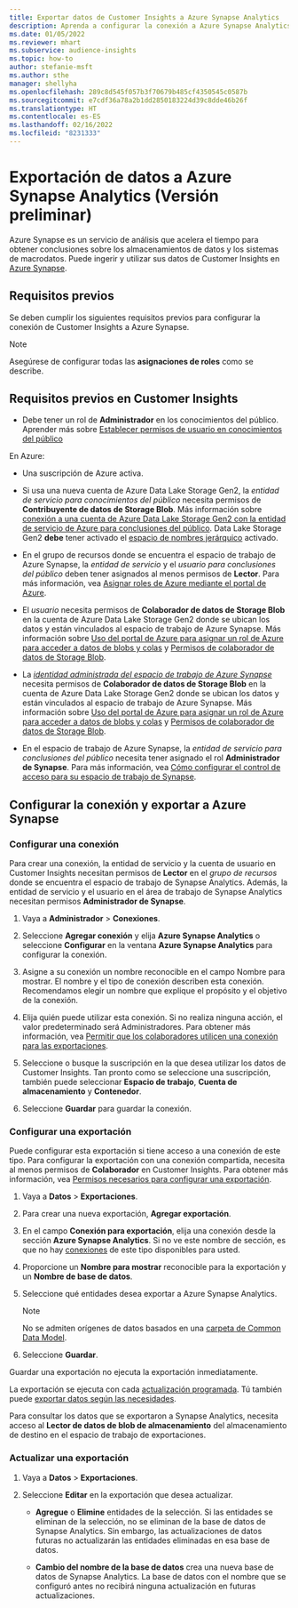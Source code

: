 ```yaml
---
title: Exportar datos de Customer Insights a Azure Synapse Analytics
description: Aprenda a configurar la conexión a Azure Synapse Analytics.
ms.date: 01/05/2022
ms.reviewer: mhart
ms.subservice: audience-insights
ms.topic: how-to
author: stefanie-msft
ms.author: sthe
manager: shellyha
ms.openlocfilehash: 289c8d545f057b3f70679b485cf4350545c0587b
ms.sourcegitcommit: e7cdf36a78a2b1dd2850183224d39c8dde46b26f
ms.translationtype: HT
ms.contentlocale: es-ES
ms.lasthandoff: 02/16/2022
ms.locfileid: "8231333"
---
```

# <a name="export-data-to-azure-synapse-analytics-preview"></a>Exportación de datos a Azure Synapse Analytics (Versión preliminar)

Azure Synapse es un servicio de análisis que acelera el tiempo para obtener conclusiones sobre los almacenamientos de datos y los sistemas de macrodatos. Puede ingerir y utilizar sus datos de Customer Insights en [Azure Synapse](/azure/synapse-analytics/overview-what-is).

## <a name="prerequisites"></a>Requisitos previos

Se deben cumplir los siguientes requisitos previos para configurar la conexión de Customer Insights a Azure Synapse.

> [!NOTE]
> Asegúrese de configurar todas las **asignaciones de roles** como se describe.  

## <a name="prerequisites-in-customer-insights"></a>Requisitos previos en Customer Insights

* Debe tener un rol de **Administrador** en los conocimientos del público. Aprender más sobre [Establecer permisos de usuario en conocimientos del público](permissions.md#assign-roles-and-permissions)

En Azure: 

- Una suscripción de Azure activa.

- Si usa una nueva cuenta de Azure Data Lake Storage Gen2, la *entidad de servicio para conocimientos del público* necesita permisos de **Contribuyente de datos de Storage Blob**. Más información sobre [conexión a una cuenta de Azure Data Lake Storage Gen2 con la entidad de servicio de Azure para conclusiones del público](connect-service-principal.md). Data Lake Storage Gen2 **debe** tener activado el [espacio de nombres jerárquico](/azure/storage/blobs/data-lake-storage-namespace) activado.

- En el grupo de recursos donde se encuentra el espacio de trabajo de Azure Synapse, la *entidad de servicio* y el *usuario para conclusiones del público* deben tener asignados al menos permisos de **Lector**. Para más información, vea [Asignar roles de Azure mediante el portal de Azure](/azure/role-based-access-control/role-assignments-portal).

- El *usuario* necesita permisos de **Colaborador de datos de Storage Blob** en la cuenta de Azure Data Lake Storage Gen2 donde se ubican los datos y están vinculados al espacio de trabajo de Azure Synapse. Más información sobre [Uso del portal de Azure para asignar un rol de Azure para acceder a datos de blobs y colas](/azure/storage/common/storage-auth-aad-rbac-portal) y [Permisos de colaborador de datos de Storage Blob](/azure/role-based-access-control/built-in-roles#storage-blob-data-contributor).

- La *[identidad administrada del espacio de trabajo de Azure Synapse](/azure/synapse-analytics/security/synapse-workspace-managed-identity)* necesita permisos de **Colaborador de datos de Storage Blob** en la cuenta de Azure Data Lake Storage Gen2 donde se ubican los datos y están vinculados al espacio de trabajo de Azure Synapse. Más información sobre [Uso del portal de Azure para asignar un rol de Azure para acceder a datos de blobs y colas](/azure/storage/common/storage-auth-aad-rbac-portal) y [Permisos de colaborador de datos de Storage Blob](/azure/role-based-access-control/built-in-roles#storage-blob-data-contributor).

- En el espacio de trabajo de Azure Synapse, la *entidad de servicio para conclusiones del público* necesita tener asignado el rol **Administrador de Synapse**. Para más información, vea [Cómo configurar el control de acceso para su espacio de trabajo de Synapse](/azure/synapse-analytics/security/how-to-set-up-access-control).

## <a name="set-up-the-connection-and-export-to-azure-synapse"></a>Configurar la conexión y exportar a Azure Synapse

### <a name="configure-a-connection"></a>Configurar una conexión

Para crear una conexión, la entidad de servicio y la cuenta de usuario en Customer Insights necesitan permisos de **Lector** en el *grupo de recursos* donde se encuentra el espacio de trabajo de Synapse Analytics. Además, la entidad de servicio y el usuario en el área de trabajo de Synapse Analytics necesitan permisos **Administrador de Synapse**. 

1. Vaya a **Administrador** > **Conexiones**.

1. Seleccione **Agregar conexión** y elija **Azure Synapse Analytics** o seleccione **Configurar** en la ventana **Azure Synapse Analytics** para configurar la conexión.

1. Asigne a su conexión un nombre reconocible en el campo Nombre para mostrar. El nombre y el tipo de conexión describen esta conexión. Recomendamos elegir un nombre que explique el propósito y el objetivo de la conexión.

1. Elija quién puede utilizar esta conexión. Si no realiza ninguna acción, el valor predeterminado será Administradores. Para obtener más información, vea [Permitir que los colaboradores utilicen una conexión para las exportaciones](connections.md#allow-contributors-to-use-a-connection-for-exports).

1. Seleccione o busque la suscripción en la que desea utilizar los datos de Customer Insights. Tan pronto como se seleccione una suscripción, también puede seleccionar **Espacio de trabajo**, **Cuenta de almacenamiento** y **Contenedor**.

1. Seleccione **Guardar** para guardar la conexión.

### <a name="configure-an-export"></a>Configurar una exportación

Puede configurar esta exportación si tiene acceso a una conexión de este tipo. Para configurar la exportación con una conexión compartida, necesita al menos permisos de **Colaborador** en Customer Insights. Para obtener más información, vea [Permisos necesarios para configurar una exportación](export-destinations.md#set-up-a-new-export).

1. Vaya a **Datos** > **Exportaciones**.

1. Para crear una nueva exportación, **Agregar exportación**.

1. En el campo **Conexión para exportación**, elija una conexión desde la sección **Azure Synapse Analytics**. Si no ve este nombre de sección, es que no hay [conexiones](connections.md) de este tipo disponibles para usted.

1. Proporcione un **Nombre para mostrar** reconocible para la exportación y un **Nombre de base de datos**.

1. Seleccione qué entidades desea exportar a Azure Synapse Analytics.
   > [!NOTE]
   > No se admiten orígenes de datos basados en una [carpeta de Common Data Model](connect-common-data-model.md).

2. Seleccione **Guardar**.

Guardar una exportación no ejecuta la exportación inmediatamente.

La exportación se ejecuta con cada [actualización programada](system.md#schedule-tab). Tú también puede [exportar datos según las necesidades](export-destinations.md#run-exports-on-demand).

Para consultar los datos que se exportaron a Synapse Analytics, necesita acceso al **Lector de datos de blob de almacenamiento** del almacenamiento de destino en el espacio de trabajo de exportaciones. 

### <a name="update-an-export"></a>Actualizar una exportación

1. Vaya a **Datos** > **Exportaciones**.

1. Seleccione **Editar** en la exportación que desea actualizar.

   - **Agregue** o **Elimine** entidades de la selección. Si las entidades se eliminan de la selección, no se eliminan de la base de datos de Synapse Analytics. Sin embargo, las actualizaciones de datos futuras no actualizarán las entidades eliminadas en esa base de datos.

   - **Cambio del nombre de la base de datos** crea una nueva base de datos de Synapse Analytics. La base de datos con el nombre que se configuró antes no recibirá ninguna actualización en futuras actualizaciones.

